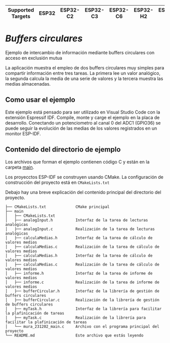 | Supported Targets | ESP32 | ESP32-C2 | ESP32-C3 | ESP32-C6 | ESP32-H2 | ESP32-S2 | ESP32-S3 |
| ----------------- | ----- | -------- | -------- | -------- | -------- | -------- | -------- |

# _Buffers circulares_

Ejemplo de intercambio de información mediante buffers circulares con acceso en exclusión mutua

La aplicación muestra el empleo de dos buffers circulares muy simples para compartir información entre tres tareas.
La primera lee un valor analógico, la segunda calcula la media de una serie de valores y la tercera muestra las medias almacenadas.


## Como usar el ejemplo
Este ejemplo está pensado para ser utilizado en Visual Studio Code con la extensión Espressif IDF.
Compile, monte y carge el ejemplo en la placa de desarrollo.
Conectando un potenciometro al canal 0 del ADC1 (GPIO36) se puede seguir la evolución de las medias de los valores registrados en un monitor ESP-IDF.

## Contenido del directorio de ejemplo

Los archivos que forman el ejemplo contienen código C y están en la carpeta [main](main).

Los proyecctos ESP-IDF se construyen usando CMake. La configuración de construcción del proyecto está en `CMakeLists.txt`

Debajo hay una breve explicación del contenido principal del directorio del proyecto.

```
├── CMakeLists.txt             CMake principal
├── main
│   ├── CMakeLists.txt 
│   ├── analogInput.h          Interfaz de la tarea de lecturas analógicas
│   ├── analogInput.c          Realización de la tarea de lecturas analógicas
│   ├── calculaMedias.h        Interfaz de la tarea de cálculo de valores medios
│   ├── calculaMedias.c        Realización de la tarea de cálculo de valores medios
│   ├── calculaMedias.h        Interfaz de la tarea de cálculo de valores medios
│   ├── calculaMedias.c        Realización de la tarea de cálculo de valores medios
│   ├── informe.h              Interfaz de la tarea de informe de valores medios
│   ├── informe.c              Realización de la tarea de informe de valores medios
│   ├── bufferCircular.h       Interfaz de la librería de gestión de buffers circulares
│   ├── bufferCircular.c       Realización de la librería de gestión de buffers circulares
│   ├── myTask.h               Interfaz de la librería para facilitar la plafinicación de tareas
│   ├── myTask.c               Realización de la librería para facilitar la plafinicación de tareas
│   └── mura_231202_main.c     Archivo con el programa principal del proyecto
└── README.md                  Este archivo que estás leyendo
```
